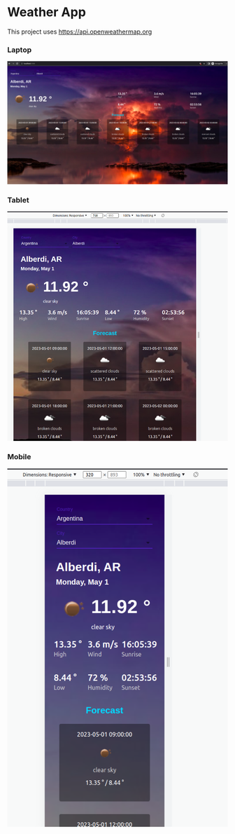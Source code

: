 # Weather App

This project uses https://api.openweathermap.org

### Laptop

![Laptop](./documentation/laptop.png)

### Tablet

![Tablet](./documentation/tablet.png)

### Mobile

![Mobile](./documentation/mobile.png)
